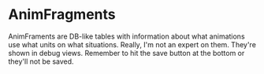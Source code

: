 # AnimFragments

AnimFraments are DB-like tables with information about what animations use what units on what situations. Really, I'm not an expert on them. They're shown in debug views. Remember to hit the save button at the bottom or they'll not be saved.
